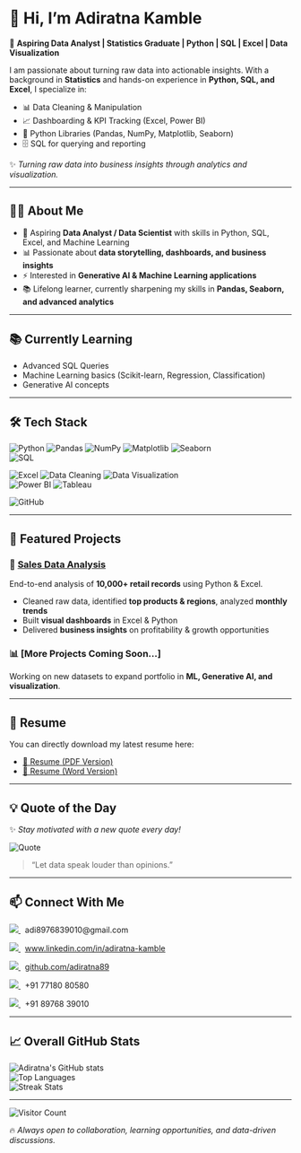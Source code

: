 # 👋 Hi, I’m Adiratna Kamble  

🎯 **Aspiring Data Analyst | Statistics Graduate | Python | SQL | Excel | Data Visualization**  

I am passionate about turning raw data into actionable insights. With a background in **Statistics** and hands-on experience in **Python, SQL, and Excel**, I specialize in:  

- 📊 Data Cleaning & Manipulation  
- 📈 Dashboarding & KPI Tracking (Excel, Power BI)  
- 🐍 Python Libraries (Pandas, NumPy, Matplotlib, Seaborn)  
- 🗄️ SQL for querying and reporting  

✨ *Turning raw data into business insights through analytics and visualization.*  

---

## 🧑‍💻 About Me  

- 🎯 Aspiring **Data Analyst / Data Scientist** with skills in Python, SQL, Excel, and Machine Learning  
- 📊 Passionate about **data storytelling, dashboards, and business insights**  
- ⚡ Interested in **Generative AI & Machine Learning applications**
- 📚 Lifelong learner, currently sharpening my skills in **Pandas, Seaborn, and advanced analytics**  

---

## 📚 Currently Learning  

- Advanced SQL Queries  
- Machine Learning basics (Scikit-learn, Regression, Classification)  
- Generative AI concepts  

---

## 🛠️ Tech Stack  

![Python](https://img.shields.io/badge/Python-3776AB?style=flat-square&logo=python&logoColor=white)  ![Pandas](https://img.shields.io/badge/Pandas-150458?style=flat-square&logo=pandas&logoColor=white)  ![NumPy](https://img.shields.io/badge/NumPy-013243?style=flat-square&logo=numpy&logoColor=white)  ![Matplotlib](https://img.shields.io/badge/Matplotlib-003B57?style=flat-square&logo=plotly&logoColor=white)  ![Seaborn](https://img.shields.io/badge/Seaborn-4E9BCD?style=flat-square&logo=databricks&logoColor=white)  
![SQL](https://img.shields.io/badge/SQL-CC2927?style=flat-square&logo=databricks&logoColor=white)   

![Excel](https://img.shields.io/badge/MS_Excel-217346?style=flat-square&logo=microsoft-excel&logoColor=white)  ![Data Cleaning](https://img.shields.io/badge/Data%20Cleaning-8E44AD?style=flat-square&logo=databricks&logoColor=white)   ![Data Visualization](https://img.shields.io/badge/Data%20Visualization-FF5733?style=flat-square&logo=chartdotjs&logoColor=white)  
![Power BI](https://img.shields.io/badge/Power_BI-F2C811?style=flat-square&logo=powerbi&logoColor=black)  ![Tableau](https://img.shields.io/badge/Tableau-E97627?style=flat-square&logo=tableau&logoColor=white)

![GitHub](https://img.shields.io/badge/GitHub-000000?style=flat-square&logo=github&logoColor=white) 

---

## 📂 Featured Projects  

### 🛒 [Sales Data Analysis](https://github.com/adiratna89/sales-data-analysis)  

End-to-end analysis of **10,000+ retail records** using Python & Excel.  

- Cleaned raw data, identified **top products & regions**, analyzed **monthly trends**  
- Built **visual dashboards** in Excel & Python  
- Delivered **business insights** on profitability & growth opportunities  

### 📊 [More Projects Coming Soon…]  

Working on new datasets to expand portfolio in **ML, Generative AI, and visualization**.  

---

## 📄 Resume  

You can directly download my latest resume here:  

- [📑 Resume (PDF Version)](https://github.com/adiratna89/sales-data-analysis/blob/main/Extra%20resources%20-%20Resume%20and%20Screenshots/Adiratna_Kamble_Data_Analyst_Resume.pdf)  
- [📑 Resume (Word Version)](https://github.com/adiratna89/sales-data-analysis/blob/main/Extra%20resources%20-%20Resume%20and%20Screenshots/Adiratna_Kamble_Data_Analyst_Resume.docx)  

---

## 💡 Quote of the Day  

✨ *Stay motivated with a new quote every day!*  

![Quote](https://quotes-github-readme.vercel.app/api?type=horizontal&theme=radical)  

> “Let data speak louder than opinions.”  

---

## 📫 Connect With Me  

<p align="left">
  <a href="mailto:adi8976839010@gmail.com">
    <img src="https://img.shields.io/badge/Gmail-D14836?style=for-the-badge&logo=gmail&logoColor=white"/>
  </a>
  &nbsp; adi8976839010@gmail.com
</p>


<p align="left">
  <a href="https://www.linkedin.com/in/adiratna-kamble">
    <img src="https://img.shields.io/badge/LinkedIn-0077B5?style=for-the-badge&logo=linkedin&logoColor=white"/>
  </a>
  &nbsp; <a href="https://www.linkedin.com/in/adiratna-kamble">www.linkedin.com/in/adiratna-kamble</a>
</p>


<p align="left">
  <a href="https://github.com/adiratna89">
    <img src="https://img.shields.io/badge/GitHub-000000?style=for-the-badge&logo=github&logoColor=white"/>
  </a>
  &nbsp; <a href="https://github.com/adiratna89">github.com/adiratna89</a>
</p>


<p align="left">
  <a href="tel:+917718080580">
    <img src="https://img.shields.io/badge/Phone-25D366?style=for-the-badge&logo=whatsapp&logoColor=white"/>
  </a>
  &nbsp; +91 77180 80580
</p>


<p align="left">
  <a href="tel:+918976839010">
    <img src="https://img.shields.io/badge/Phone-25D366?style=for-the-badge&logo=whatsapp&logoColor=white"/>
  </a>
  &nbsp; +91 89768 39010
</p>


---

## 📈 Overall GitHub Stats  

![Adiratna's GitHub stats](https://github-readme-stats.vercel.app/api?username=adiratna89&show_icons=true&theme=radical)  
![Top Languages](https://github-readme-stats.vercel.app/api/top-langs/?username=adiratna89&layout=compact&theme=radical)  
![Streak Stats](https://github-readme-streak-stats.herokuapp.com/?user=adiratna89&theme=radical)  

---

![Visitor Count](https://komarev.com/ghpvc/?username=adiratna89&style=flat-square&color=blue)  

🔥 *Always open to collaboration, learning opportunities, and data-driven discussions.*  
